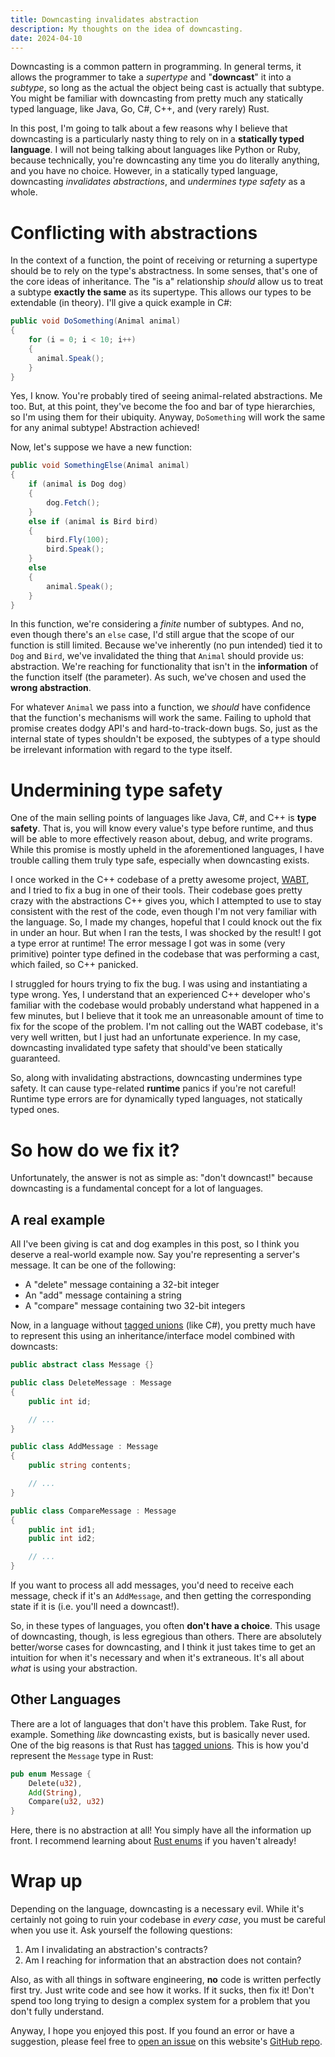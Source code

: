 ```yaml
---
title: Downcasting invalidates abstraction
description: My thoughts on the idea of downcasting.
date: 2024-04-10
---
```


Downcasting is a common pattern in programming. In general terms, it allows the
programmer to take a _supertype_ and "**downcast**" it into a _subtype_, so long
as the actual the object being cast is actually that subtype. You might be
familiar with downcasting from pretty much any statically typed language, like
Java, Go, C#, C++, and (very rarely) Rust.

In this post, I'm going to talk about a few reasons why I believe that
downcasting is a particularly nasty thing to rely on in a **statically typed
language**. I will not being talking about languages like Python or Ruby,
because technically, you're downcasting any time you do literally anything, and
you have no choice. However, in a statically typed language, downcasting
_invalidates abstractions_, and _undermines type safety_ as a whole.

# Conflicting with abstractions

In the context of a function, the point of receiving or returning a supertype
should be to rely on the type's abstractness. In some senses, that's one of the
core ideas of inheritance. The "is a" relationship _should_ allow us to treat a
subtype **exactly the same** as its supertype. This allows our types to be
extendable (in theory). I'll give a quick example in C#:

```csharp
public void DoSomething(Animal animal)
{
    for (i = 0; i < 10; i++)
    {
      animal.Speak();
    }
}
```

Yes, I know. You're probably tired of seeing animal-related abstractions. Me
too. But, at this point, they've become the foo and bar of type hierarchies, so
I'm using them for their ubiquity. Anyway, `DoSomething` will work the same for
any animal subtype! Abstraction achieved!

Now, let's suppose we have a new function:

```csharp
public void SomethingElse(Animal animal)
{
    if (animal is Dog dog)
    {
        dog.Fetch();
    }
    else if (animal is Bird bird)
    {
        bird.Fly(100);
        bird.Speak();
    }
    else
    {
        animal.Speak();
    }
}
```

In this function, we're considering a _finite_ number of subtypes. And no, even
though there's an `else` case, I'd still argue that the scope of our function is
still limited. Because we've inherently (no pun intended) tied it to `Dog` and
`Bird`, we've invalidated the thing that `Animal` should provide us:
abstraction. We're reaching for functionality that isn't in the **information**
of the function itself (the parameter). As such, we've chosen and used the
**wrong abstraction**.

For whatever `Animal` we pass into a function, we _should_ have confidence that
the function's mechanisms will work the same. Failing to uphold that promise
creates dodgy API's and hard-to-track-down bugs. So, just as the internal state
of types shouldn't be exposed, the subtypes of a type should be irrelevant
information with regard to the type itself.

# Undermining type safety

One of the main selling points of languages like Java, C#, and C++ is **type
safety**. That is, you will know every value's type before runtime, and thus
will be able to more effectively reason about, debug, and write programs. While
this promise is mostly upheld in the aforementioned languages, I have trouble
calling them truly type safe, especially when downcasting exists.

I once worked in the C++ codebase of a pretty awesome project,
[WABT](https://github.com/WebAssembly/wabt), and I tried to fix a bug in one of
their tools. Their codebase goes pretty crazy with the abstractions C++ gives
you, which I attempted to use to stay consistent with the rest of the code, even
though I'm not very familiar with the language. So, I made my changes, hopeful
that I could knock out the fix in under an hour. But when I ran the tests, I was
shocked by the result! I got a type error at runtime! The error message I got
was in some (very primitive) pointer type defined in the codebase that was
performing a cast, which failed, so C++ panicked.

I struggled for hours trying to fix the bug. I was using and instantiating a
type wrong. Yes, I understand that an experienced C++ developer who's familiar
with the codebase would probably understand what happened in a few minutes, but
I believe that it took me an unreasonable amount of time to fix for the scope of
the problem. I'm not calling out the WABT codebase, it's very well written, but
I just had an unfortunate experience. In my case, downcasting invalidated type
safety that should've been statically guaranteed.

So, along with invalidating abstractions, downcasting undermines type safety. It
can cause type-related **runtime** panics if you're not careful! Runtime type
errors are for dynamically typed languages, not statically typed ones.

# So how do we fix it?

Unfortunately, the answer is not as simple as: "don't downcast!" because
downcasting is a fundamental concept for a lot of languages.

## A real example

All I've been giving is cat and dog examples in this post, so I think you
deserve a real-world example now. Say you're representing a server's message. It
can be one of the following:

- A "delete" message containing a 32-bit integer
- An "add" message containing a string
- A "compare" message containing two 32-bit integers

Now, in a language without
[tagged unions](https://en.wikipedia.org/wiki/Tagged_union) (like C#), you
pretty much have to represent this using an inheritance/interface model combined
with downcasts:

```csharp
public abstract class Message {}

public class DeleteMessage : Message
{
    public int id;

    // ...
}

public class AddMessage : Message
{
    public string contents;

    // ...
}

public class CompareMessage : Message
{
    public int id1;
    public int id2;

    // ...
}
```

If you want to process all add messages, you'd need to receive each message,
check if it's an `AddMessage`, and then getting the corresponding state if it is
(i.e. you'll need a downcast!).

So, in these types of languages, you often **don't have a choice**. This usage
of downcasting, though, is less egregious than others. There are absolutely
better/worse cases for downcasting, and I think it just takes time to get an
intuition for when it's necessary and when it's extraneous. It's all about
_what_ is using your abstraction.

## Other Languages

There are a lot of languages that don't have this problem. Take Rust, for
example. Something _like_ downcasting exists, but is basically never used. One
of the big reasons is that Rust has
[tagged unions](https://en.wikipedia.org/wiki/Tagged_union). This is how you'd
represent the `Message` type in Rust:

```rust
pub enum Message {
    Delete(u32),
    Add(String),
    Compare(u32, u32)
}
```

Here, there is no abstraction at all! You simply have all the information up
front. I recommend learning about
[Rust enums](https://doc.rust-lang.org/book/ch06-01-defining-an-enum.html) if
you haven't already!

# Wrap up

Depending on the language, downcasting is a necessary evil. While it's certainly
not going to ruin your codebase in _every case_, you must be careful when you
use it. Ask yourself the following questions:

1. Am I invalidating an abstraction's contracts?
2. Am I reaching for information that an abstraction does not contain?

Also, as with all things in software engineering, **no** code is written
perfectly first try. Just write code and see how it works. If it sucks, then fix
it! Don't spend too long trying to design a complex system for a problem that
you don't fully understand.

Anyway, I hope you enjoyed this post. If you found an error or have a
suggestion, please feel free to
[open an issue](https://github.com/dzfrias/website/issues/new) on this website's
[GitHub repo](https://github.com/dzfrias/website).
